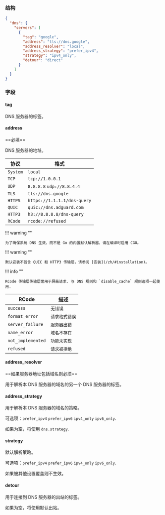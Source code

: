 ### 结构

```json
{
  "dns": {
    "servers": [
      {
        "tag": "google",
        "address": "tls://dns.google",
        "address_resolver": "local",
        "address_strategy": "prefer_ipv4",
        "strategy": "ipv4_only",
        "detour": "direct"
      }
    ]
  }
}

```

### 字段

#### tag

DNS 服务器的标签。

#### address

==必填==

DNS 服务器的地址。

| 协议       | 格式                          |
|----------|-----------------------------|
| `System` | `local`                     |
| `TCP`    | `tcp://1.0.0.1`             |
| `UDP`    | `8.8.8.8` `udp://8.8.4.4`   |
| `TLS`    | `tls://dns.google`          |
| `HTTPS`  | `https://1.1.1.1/dns-query` |
| `QUIC`   | `quic://dns.adguard.com`    |
| `HTTP3`  | `h3://8.8.8.8/dns-query`    |
| `RCode`  | `rcode://refused`           |

!!! warning ""

    为了确保系统 DNS 生效，而不是 Go 的内置默认解析器，请在编译时启用 CGO。

!!! warning ""

    默认安装不包含 QUIC 和 HTTP3 传输层，请参阅 [安装](/zh/#installation)。

!!! info ""

    RCode 传输层传输层常用于屏蔽请求. 与 DNS 规则和 `disable_cache` 规则选项一起使用.

| RCode             | 描述       | 
|-------------------|----------|
| `success`         | `无错误`    |
| `format_error`    | `请求格式错误` |
| `server_failure`  | `服务器出错`  |
| `name_error`      | `域名不存在`  |
| `not_implemented` | `功能未实现`  |
| `refused`         | `请求被拒绝`  |

#### address_resolver

==如果服务器地址包括域名则必须==

用于解析本 DNS 服务器的域名的另一个 DNS 服务器的标签。

#### address_strategy

用于解析本 DNS 服务器的域名的策略。

可选项：`prefer_ipv4` `prefer_ipv6` `ipv4_only` `ipv6_only`.

如果为空，将使用 `dns.strategy`.

#### strategy

默认解析策略。

可选项：`prefer_ipv4` `prefer_ipv6` `ipv4_only` `ipv6_only`.

如果被其他设置覆盖则不生效。

#### detour

用于连接到 DNS 服务器的出站的标签。

如果为空，将使用默认出站。
